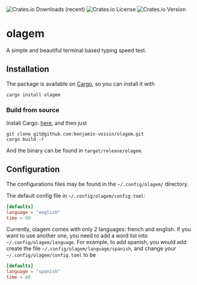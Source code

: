 ![Crates.io Downloads (recent)](https://img.shields.io/crates/dr/olagem?link=https%3A%2F%2Fperso.eleves.ens-rennes.fr%2Fpeople%2Fbenjamin.voisin%2F)
![Crates.io License](https://img.shields.io/crates/l/olagem)
![Crates.io Version](https://img.shields.io/crates/v/olagem)

# olagem

A simple and beautiful terminal based typing speed test.

## Installation

The package is available on [Cargo](https://doc.rust-lang.org/cargo/getting-started/installation.html), so you can install it with
```shell
cargo install olagem
```

### Build from source

Install Cargo: [here](https://doc.rust-lang.org/cargo/getting-started/installation.html), and then just
```shell
git clone git@github.com:benjamin-voisin/olagem.git
cargo build -r
```

And the binary can be found in `target/release/olagem`.

## Configuration

The configurations files may be found in the `~/.config/olagem/` directory.

The default config file in `~/.config/olagem/config.toml`:
```toml
[defaults]
language = "english"
time = 60
```

Currently, olagem comes with only 2 languages: french and english. If you want to use another one, you need to add a word list into `~/.config/olagem/language`. For example, to add spanish, you would add create the file `~/.config/olagem/language/spanish`, and change your `~/.config/olagem/config.toml` to be
```toml
[defaults]
language = "spanish"
time = 60
```
